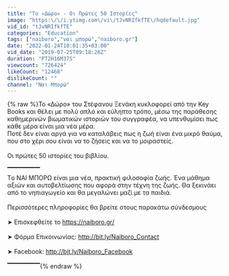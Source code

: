 ```yaml
---
title: "Το «Δώρο» - Οι Πρώτες 50 Ιστορίες"
image: "https:\/\/i.ytimg.com\/vi\/tJvNRIfkfTE\/hqdefault.jpg"
vid_id: "tJvNRIfkfTE"
categories: "Education"
tags: ["naiboro","ναι μπορώ","naiboro.gr"]
date: "2022-01-24T10:01:35+03:00"
vid_date: "2019-07-25T09:18:26Z"
duration: "PT2H16M37S"
viewcount: "726424"
likeCount: "12468"
dislikeCount: ""
channel: "Ναι Μπορώ"
---
```

{% raw %}Το «Δώρο» του Στέφανου Ξενάκη κυκλοφορεί από την Key Books και θέλει με πολύ απλό και εύληπτο τρόπο, μέσω της παράθεσης καθημερινών βιωματικών ιστοριών του συγγραφέα, να υπενθυμίσει πως κάθε μέρα είναι μια νέα μέρα. <br />Ποτέ δεν είναι αργά για να καταλάβεις πως η ζωή είναι ένα μικρό θαύμα, που στο χέρι σου είναι να το ζήσεις και να το μοιραστείς.<br /><br />Οι πρώτες 50 ιστορίες του βιβλίου.<br /><br />▔▔▔▔▔▔▔<br />Tο ΝΑΙ ΜΠΟΡΩ είναι μια νέα, πρακτική φιλοσοφία ζωής. Ένα μάθημα αξιών και αυτοβελτίωσης που αφορά στην τέχνη της ζωής. Θα ξεκινάει από το νηπιαγωγείο και θα μεγαλώνει μαζί με τα παιδιά.<br /><br />Περισσότερες πληροφορίες θα βρείτε στους παρακάτω σύνδεσμους<br /><br />➤ Επισκεφθείτε το <a rel="nofollow" target="blank" href="https://naiboro.gr/">https://naiboro.gr/</a><br /><br />➤ Φόρμα Επικοινωνίας: <a rel="nofollow" target="blank" href="http://bit.ly/Naiboro_Contact">http://bit.ly/Naiboro_Contact</a><br /><br />➤ Facebook: <a rel="nofollow" target="blank" href="http://bit.ly/Naiboro_Facebook">http://bit.ly/Naiboro_Facebook</a><br /><br />▔▔▔▔▔▔▔{% endraw %}
